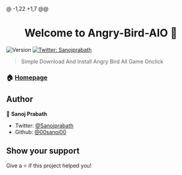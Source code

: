@ -1,22 +1,7 @@
<h1 align="center">Welcome to Angry-Bird-AIO 👋</h1>
<p>
  <img alt="Version" src="https://img.shields.io/badge/version-1.0v-blue.svg?cacheSeconds=2592000" />
  <a href="https://twitter.com/Sanojprabath" target="_blank">
    <img alt="Twitter: Sanojprabath" src="https://img.shields.io/twitter/follow/Sanojprabath.svg?style=social" />
  </a>
</p>

> Simple Download And Install Angry Bird All Game Onclick

### 🏠 [Homepage](https://github.com/00sanoj00/Angry-Bird-AIO)

## Author

👤 **Sanoj Prabath**

* Twitter: [@Sanojprabath](https://twitter.com/Sanojprabath)
* Github: [@00sanoj00](https://github.com/00sanoj00)

## Show your support

Give a ⭐️ if this project helped you!